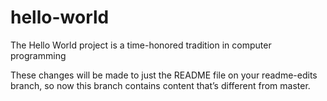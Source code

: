 # hello-world
The Hello World project is a time-honored tradition in computer programming

These changes will be made to just the README file on your readme-edits branch, so now this branch contains content that’s different from master.

